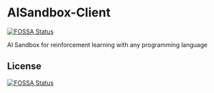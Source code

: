 # AISandbox-Client
[![FOSSA Status](https://app.fossa.io/api/projects/git%2Bgithub.com%2Faisandbox%2FAISandbox-Client.svg?type=shield)](https://app.fossa.io/projects/git%2Bgithub.com%2Faisandbox%2FAISandbox-Client?ref=badge_shield)

AI Sandbox for reinforcement learning with any programming language


## License
[![FOSSA Status](https://app.fossa.io/api/projects/git%2Bgithub.com%2Faisandbox%2FAISandbox-Client.svg?type=large)](https://app.fossa.io/projects/git%2Bgithub.com%2Faisandbox%2FAISandbox-Client?ref=badge_large)